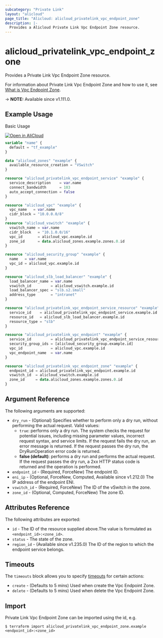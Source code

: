 ```yaml
---
subcategory: "Private Link"
layout: "alicloud"
page_title: "Alicloud: alicloud_privatelink_vpc_endpoint_zone"
description: |-
  Provides a Alicloud Private Link Vpc Endpoint Zone resource.
---
```


# alicloud_privatelink_vpc_endpoint_zone

Provides a Private Link Vpc Endpoint Zone resource.



For information about Private Link Vpc Endpoint Zone and how to use it, see [What is Vpc Endpoint Zone](https://www.alibabacloud.com/help/en/privatelink/latest/api-privatelink-2020-04-15-addzonetovpcendpoint).

-> **NOTE:** Available since v1.111.0.

## Example Usage

Basic Usage

<div style="display: block;margin-bottom: 40px;"><div class="oics-button" style="float: right;position: absolute;margin-bottom: 10px;">
  <a href="https://api.aliyun.com/terraform?resource=alicloud_privatelink_vpc_endpoint_zone&exampleId=002be05b-cddb-26ee-e297-a2349d72c10955d7a11d&activeTab=example&spm=docs.r.privatelink_vpc_endpoint_zone.0.002be05bcd&intl_lang=EN_US" target="_blank">
    <img alt="Open in AliCloud" src="https://img.alicdn.com/imgextra/i1/O1CN01hjjqXv1uYUlY56FyX_!!6000000006049-55-tps-254-36.svg" style="max-height: 44px; max-width: 100%;">
  </a>
</div></div>

```terraform
variable "name" {
  default = "tf_example"
}

data "alicloud_zones" "example" {
  available_resource_creation = "VSwitch"
}

resource "alicloud_privatelink_vpc_endpoint_service" "example" {
  service_description    = var.name
  connect_bandwidth      = 103
  auto_accept_connection = false
}

resource "alicloud_vpc" "example" {
  vpc_name   = var.name
  cidr_block = "10.0.0.0/8"
}
resource "alicloud_vswitch" "example" {
  vswitch_name = var.name
  cidr_block   = "10.1.0.0/16"
  vpc_id       = alicloud_vpc.example.id
  zone_id      = data.alicloud_zones.example.zones.0.id
}

resource "alicloud_security_group" "example" {
  name   = var.name
  vpc_id = alicloud_vpc.example.id
}

resource "alicloud_slb_load_balancer" "example" {
  load_balancer_name = var.name
  vswitch_id         = alicloud_vswitch.example.id
  load_balancer_spec = "slb.s2.small"
  address_type       = "intranet"
}

resource "alicloud_privatelink_vpc_endpoint_service_resource" "example" {
  service_id    = alicloud_privatelink_vpc_endpoint_service.example.id
  resource_id   = alicloud_slb_load_balancer.example.id
  resource_type = "slb"
}

resource "alicloud_privatelink_vpc_endpoint" "example" {
  service_id         = alicloud_privatelink_vpc_endpoint_service_resource.example.service_id
  security_group_ids = [alicloud_security_group.example.id]
  vpc_id             = alicloud_vpc.example.id
  vpc_endpoint_name  = var.name
}

resource "alicloud_privatelink_vpc_endpoint_zone" "example" {
  endpoint_id = alicloud_privatelink_vpc_endpoint.example.id
  vswitch_id  = alicloud_vswitch.example.id
  zone_id     = data.alicloud_zones.example.zones.0.id
}
```

## Argument Reference

The following arguments are supported:
* `dry_run` - (Optional) Specifies whether to perform only a dry run, without performing the actual request. Valid values:
  - `true`: performs only a dry run. The system checks the request for potential issues, including missing parameter values, incorrect request syntax, and service limits. If the request fails the dry run, an error message is returned. If the request passes the dry run, the DryRunOperation error code is returned.
  - **false (default)**: performs a dry run and performs the actual request. If the request passes the dry run, a 2xx HTTP status code is returned and the operation is performed.
* `endpoint_id` - (Required, ForceNew) The endpoint ID.
* `eni_ip` - (Optional, ForceNew, Computed, Available since v1.212.0) The IP address of the endpoint ENI.
* `vswitch_id` - (Required, ForceNew) The ID of the vSwitch in the zone.
* `zone_id` - (Optional, Computed, ForceNew) The zone ID.

## Attributes Reference

The following attributes are exported:
* `id` - The ID of the resource supplied above.The value is formulated as `<endpoint_id>:<zone_id>`.
* `status` - The state of the zone. 
* `region_id` - (Available since v1.235.0) The ID of the region to which the endpoint service belongs.

## Timeouts

The `timeouts` block allows you to specify [timeouts](https://www.terraform.io/docs/configuration-0-11/resources.html#timeouts) for certain actions:
* `create` - (Defaults to 5 mins) Used when create the Vpc Endpoint Zone.
* `delete` - (Defaults to 5 mins) Used when delete the Vpc Endpoint Zone.

## Import

Private Link Vpc Endpoint Zone can be imported using the id, e.g.

```shell
$ terraform import alicloud_privatelink_vpc_endpoint_zone.example <endpoint_id>:<zone_id>
```